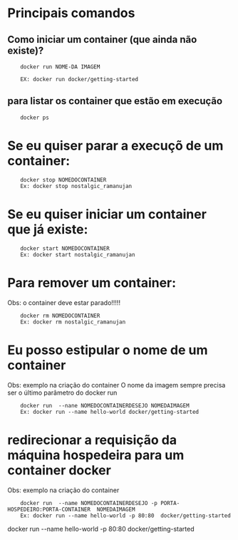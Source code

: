# Principais comandos

## Como iniciar um container (que ainda não existe)?

```
    docker run NOME-DA IMAGEM

    EX: docker run docker/getting-started 
```

## para listar os container que estão em execução

```
    docker ps
```

# Se eu quiser parar a execuçõ de um container:

```
    docker stop NOMEDOCONTAINER
    Ex: docker stop nostalgic_ramanujan
```

# Se eu quiser iniciar um container que já existe:

```
    docker start NOMEDOCONTAINER
    Ex: docker start nostalgic_ramanujan
```

# Para remover um container:

Obs: o container deve estar parado!!!!!

```
    docker rm NOMEDOCONTAINER
    Ex: docker rm nostalgic_ramanujan
```

# Eu posso estipular o nome de um container

Obs: exemplo na criação do container
O nome da imagem sempre precisa ser o último parâmetro do docker run

```
    docker run  --nane NOMEDOCONTAINERDESEJO NOMEDAIMAGEM
    Ex: docker run --name hello-world docker/getting-started
```

# redirecionar a requisição da máquina hospedeira para um container docker

Obs: exemplo na criação do container


```
    docker run  --name NOMEDOCONTAINERDESEJO -p PORTA-HOSPEDEIRO:PORTA-CONTAINER  NOMEDAIMAGEM
    Ex: docker run --name hello-world -p 80:80  docker/getting-started
```
docker run --name hello-world -p 80:80  docker/getting-started